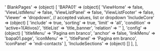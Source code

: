 ' BlankPages' => (object) [
'BAPA01' => (object)[
'ViewHome' => false,
'ViewListMenu' => false,
'ViewListPanel' => false,
'ViewListFooter' => false,
'Viewer' => 'dropdown', // accepted values, list or dropdown
'IncludeCore' => (object) [
'include' => true,
'sorting' => true,
'limit' => 'all',
'condition' => 'active=1{Ativos}',
'titleList' => 'title_banner',
'relation' => ''
],
'config' => (object) [
'titleMenu' => 'Pagina em branco',
'anchor' => false,
'linkMenu' => 'bapa01.page',
'iconMenu' => '',
'titlePanel' => 'Pagina em branco',
'iconPanel' => 'mdi-contacts'
],
'IncludeSections' => (object) []
],
],
